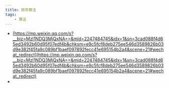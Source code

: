 ```yaml
---
title: 排序算法  
tags: 
    - 算法
---
```

- [https://mp.weixin.qq.com/s?__biz=MzI1NDQ3MjQxNA==&mid=2247484745&idx=1&sn=3cad088f4d65ed3492b60d95f07edf4b&chksm=e9c5fcf8deb275ee546d3589826b03d9e382f45fa9c089bf1baef097892fecc41e695154b2a4&scene=21#wechat_redirect](https://mp.weixin.qq.com/s?__biz=MzI1NDQ3MjQxNA==&mid=2247484745&idx=1&sn=3cad088f4d65ed3492b60d95f07edf4b&chksm=e9c5fcf8deb275ee546d3589826b03d9e382f45fa9c089bf1baef097892fecc41e695154b2a4&scene=21#wechat_redirect)
- 





























